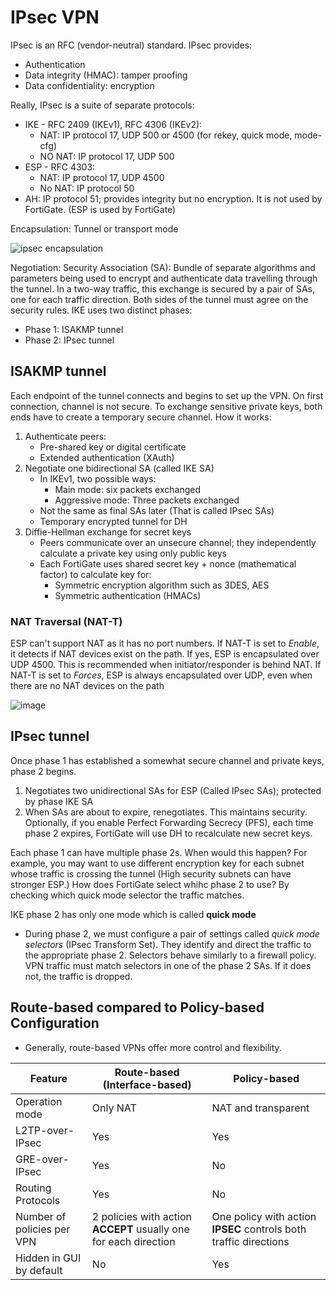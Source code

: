 # IPsec VPN
IPsec is an RFC (vendor-neutral) standard. IPsec provides:
* Authentication
* Data integrity (HMAC): tamper proofing
* Data confidentiality: encryption

Really, IPsec is a suite of separate protocols:
* IKE - RFC 2409 (IKEv1), RFC 4306 (IKEv2):
  * NAT: IP protocol 17, UDP 500 or 4500 (for rekey, quick mode, mode-cfg)
  * NO NAT: IP protocol 17, UDP 500
* ESP - RFC 4303:
  * NAT: IP protocol 17, UDP 4500
  * No NAT: IP protocol 50
* AH: IP protocol 51; provides integrity but no encryption. It is not used by FortiGate. (ESP is used by FortiGate)  

Encapsulation: Tunnel or transport mode

![ipsec encapsulation](https://user-images.githubusercontent.com/31813625/38993652-3a2e5512-43b2-11e8-878c-3f363aaf2f6c.png)

Negotiation: Security Association (SA):
Bundle of separate algorithms and parameters being used to encrypt and authenticate data travelling through the tunnel.
In a two-way traffic, this exchange is secured by a pair of SAs, one for each traffic direction. Both sides of the tunnel must 
agree on the security rules. IKE uses two distinct phases:
* Phase 1: ISAKMP tunnel
* Phase 2: IPsec tunnel

## ISAKMP tunnel
Each endpoint of the tunnel connects and begins to set up the VPN. On first connection, channel is not secure. To exchange
sensitive private keys, both ends have to create a temporary secure channel. How it works:
1. Authenticate peers:
   * Pre-shared key or digital certificate
   * Extended authentication (XAuth)
2. Negotiate one bidirectional SA (called IKE SA)
   * In IKEv1, two possible ways:
     * Main mode: six packets exchanged
     * Aggressive mode: Three packets exchanged
   * Not the same as final SAs later (That is called IPsec SAs)
   * Temporary encrypted tunnel for DH  
3. Diffie-Hellman exchange for secret keys
   * Peers communicate over an unsecure channel; they independently calculate a private key using only public keys
   * Each FortiGate uses shared secret key + nonce (mathematical factor) to calculate key for:
     * Symmetric encryption algorithm such as 3DES, AES
     * Symmetric authentication (HMACs)
     
### NAT Traversal (NAT-T)
ESP can't support NAT as it has no port numbers. If NAT-T is set to *Enable*, it detects if NAT devices exist on the path.
If yes, ESP is encapsulated over UDP 4500. This is recommended when initiator/responder is behind NAT. If NAT-T is set
to *Forces*, ESP is always encapsulated over UDP, even when there are no NAT devices on the path

![image](https://user-images.githubusercontent.com/31813625/38995361-b1cb022e-43b6-11e8-8b4a-d65d91e542c9.png)

## IPsec tunnel
Once phase 1 has established a somewhat secure channel and private keys, phase 2 begins.
1. Negotiates two unidirectional SAs for ESP (Called IPsec SAs); protected by phase IKE SA
2. When SAs are about to expire, renegotiates. This maintains security. Optionally, if you enable Perfect Forwarding Secrecy (PFS),
each time phase 2 expires, FortiGate will use DH to recalculate new secret keys.

Each phase 1 can have multiple phase 2s. When would this happen? For example, you may want to use different encryption key
for each subnet whose traffic is crossing the tunnel (High security subnets can have stronger ESP.) How does FortiGate select whihc phase 2 to use? By checking which
quick mode selector the traffic matches.

IKE phase 2 has only one mode which is called **quick mode**
* During phase 2, we must configure a pair of settings called *quick mode selectors* (IPsec Transform Set).
They identify and direct the traffic to the appropriate phase 2. Selectors behave similarly to a firewall policy.
VPN traffic must match selectors in one of the phase 2 SAs. If it does not, the traffic is dropped.

## Route-based compared to Policy-based Configuration
* Generally, route-based VPNs offer more control and flexibility.

| Feature | Route-based (Interface-based) | Policy-based |
| --- | --- | --- |
| Operation mode | Only NAT | NAT and transparent |
| L2TP-over-IPsec | Yes | Yes
| GRE-over-IPsec | Yes | No
| Routing Protocols | Yes | No
| Number of policies per VPN | 2 policies with action **ACCEPT** usually one for each direction | One policy with action **IPSEC** controls both traffic directions |
| Hidden in GUI by default | No | Yes | 
